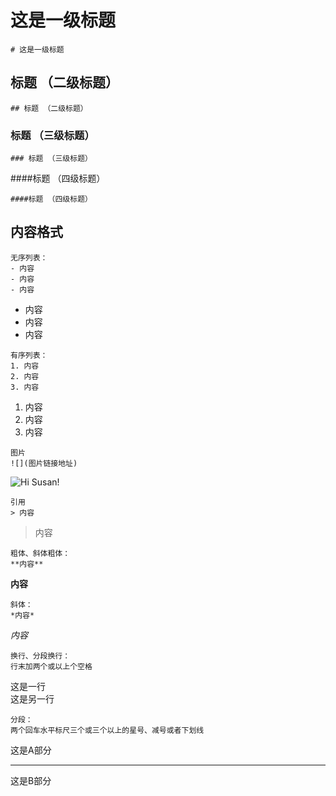# 这是一级标题

```
# 这是一级标题
```
## 标题 （二级标题）
```
## 标题 （二级标题）
```
### 标题 （三级标题）
```
### 标题 （三级标题）
```
####标题 （四级标题）
```
####标题 （四级标题）
```

## 内容格式
```
无序列表：
- 内容
- 内容
- 内容
```
- 内容
- 内容
- 内容
```
有序列表：
1. 内容
2. 内容
3. 内容
```
1. 内容
2. 内容
3. 内容
```
图片
![](图片链接地址)
```
![Hi Susan!](https://i.loli.net/2019/03/21/5c93025b4a009.jpg)
```
引用
> 内容
```
> 内容
```
粗体、斜体粗体：
**内容**
```
**内容**
```
斜体：
*内容*
```
*内容*
```
换行、分段换行：
行末加两个或以上个空格
```
这是一行  
这是另一行
```
分段：
两个回车水平标尺三个或三个以上的星号、减号或者下划线
```
这是A部分
***
这是B部分